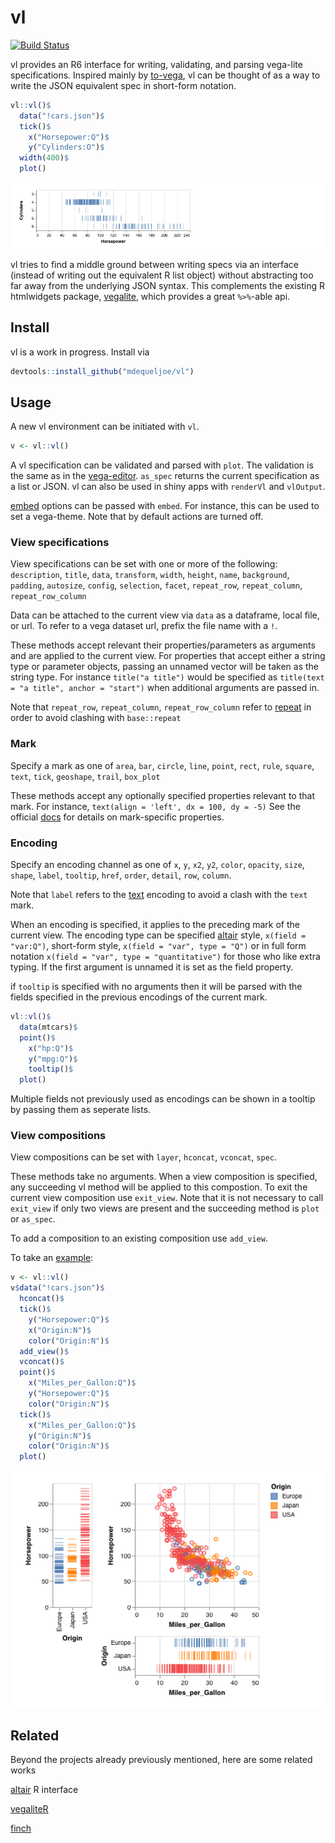 # vl 

[![Build Status](https://travis-ci.org/mdequeljoe/vl.svg?branch=master)](https://travis-ci.org/mdequeljoe/vl)

vl provides an R6 interface for writing, validating, and parsing vega-lite specifications. Inspired mainly by [to-vega](https://github.com/gjmcn/to-vega), vl can be thought of as a way to write the JSON equivalent spec in short-form notation.

```r
vl::vl()$
  data("!cars.json")$
  tick()$
    x("Horsepower:Q")$
    y("Cylinders:O")$
  width(400)$
  plot()
```
![](man/img/Cars.png)

vl tries to find a middle ground between writing specs via an interface (instead of writing out the equivalent R list object) without abstracting too far away from the underlying JSON syntax. This complements the existing R htmlwidgets package, [vegalite](https://github.com/hrbrmstr/vegalite), which provides a great `%>%`-able api.

## Install

vl is a work in progress. Install via 

```r
devtools::install_github("mdequeljoe/vl")
```

## Usage

A new vl environment can be initiated with `vl`. 

```r
v <- vl::vl()
```

A vl specification can be validated and parsed with `plot`. The validation is the same as in the [vega-editor](https://vega.github.io/editor/#/). `as_spec` returns the current specification as a list or JSON. vl can also be used in shiny apps with `renderVl` and `vlOutput`.

[embed](https://github.com/vega/vega-embed) options can be passed with `embed`. For instance, this can be used to set a vega-theme. Note that by default actions are turned off.

### View specifications 

View specifications can be set with one or more of the following: `description`, `title`, `data`, `transform`, `width`, `height`, `name`, `background`, `padding`, `autosize`, `config`, `selection`, `facet`, `repeat_row`, `repeat_column`,
`repeat_row_column`

Data can be attached to the current view via `data` as a dataframe, local file, or url. To refer to a vega dataset url, prefix the file name with a `!`. 

These methods accept relevant their properties/parameters as arguments and are applied to the current view. For properties that accept either a string type or parameter objects, passing an unnamed vector will be taken as the string type. For instance `title("a title")` would be specified as `title(text = "a title", anchor = "start")` when additional arguments are passed in.

Note that `repeat_row`, `repeat_column`, `repeat_row_column` refer to [repeat](https://vega.github.io/vega-lite/docs/repeat.html) in order to avoid clashing with `base::repeat` 


### Mark

Specify a mark as one of `area`, `bar`, `circle`, `line`, `point`, `rect`, `rule`, `square`, `text`, `tick`, `geoshape`, `trail`, `box_plot`

These methods accept any optionally specified properties relevant to that mark. For instance, `text(align = 'left', dx = 100, dy = -5)` See the official [docs](https://vega.github.io/vega-lite/docs/mark.html) for details on mark-specific properties.

### Encoding

Specify an encoding channel as one of  `x`, `y`, `x2`, `y2`, `color`, `opacity`, `size`, `shape`, `label`, `tooltip`, `href`, `order`, `detail`, `row`, `column`.

Note that `label` refers to the [text](https://vega.github.io/vega-lite/docs/text.html) encoding to avoid a clash with the `text` mark. 

When an encoding is specified, it applies to the preceding mark of the current view. The encoding type can be specified [altair](https://altair-viz.github.io/user_guide/encoding.html) style, `x(field = "var:Q")`, short-form style,
`x(field = "var", type = "Q")` or in full form notation `x(field = "var", type = "quantitative")` for those who like extra typing. If the first argument is unnamed it is set as the field property.

if `tooltip` is specified with no arguments then it will be parsed with the fields specified
in the previous encodings of the current mark. 

```r
vl::vl()$
  data(mtcars)$
  point()$
    x("hp:Q")$
    y("mpg:Q")$
    tooltip()$
  plot()
```

Multiple fields not previously used as encodings can be shown in a tooltip by passing them as seperate lists.

### View compositions

View compositions can be set with `layer`, `hconcat`, `vconcat`, `spec`.

These methods take no arguments. When a view composition is specified, any succeeding vl method will be applied to this compostion. To exit the current view composition use `exit_view`. Note that it is not necessary to call `exit_view` if only two views are present and the succeeding method is `plot` or `as_spec`. 

To add a composition to an existing composition use `add_view`. 

To take an [example](https://bl.ocks.org/g3o2/bd4362574137061c243a2994ba648fb8):

```r
v <- vl::vl()
v$data("!cars.json")$
  hconcat()$
  tick()$
    y("Horsepower:Q")$
    x("Origin:N")$
    color("Origin:N")$
  add_view()$
  vconcat()$
  point()$
    x("Miles_per_Gallon:Q")$
    y("Horsepower:Q")$
    color("Origin:N")$
  tick()$
    x("Miles_per_Gallon:Q")$
    y("Origin:N")$
    color("Origin:N")$
  plot()
```
![](man/img/Cars_dash.png)


## Related

Beyond the projects already previously mentioned, here are some related works

[altair](https://github.com/vegawidget/altair) R interface

[vegaliteR](https://github.com/timelyportfolio/vegaliteR)

[finch](https://github.com/netbek/finch)
